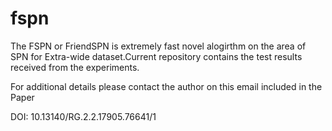 # fspn

The FSPN or FriendSPN is extremely fast novel alogirthm on the area of SPN for Extra-wide dataset.Current repository contains the test results received from the experiments.


For additional details please contact the author on this email included in the Paper


DOI: 10.13140/RG.2.2.17905.76641/1
